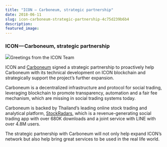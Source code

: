 ```yaml
---
title: "ICON — Carboneum, strategic partnership"
date: 2018-06-11
slug: icon-carboneum-strategic-partnership-4c75d239b6b4
description:
featured_image:
---
```


### ICON — Carboneum, strategic partnership

![](https://cdn-images-1.medium.com/max/800/0*2G3-DNunBrqBHOOf)Greetings from the ICON Team

ICON and [Carboneum](https://www.carboneum.io/) signed a strategic partnership to proactively help Carboneum with its technical development on ICON blockchain and strategically support the project’s further expansion.

Carboneum is a decentralized infrastructure and protocol for social trading, leveraging blockchain to promote transparency, automation and a fair fee mechanism, which are missing in social trading systems today.

Carboneum is backed by Thailand’s leading online stock trading and analytical platform, [StockRadars](https://stockradars.co/info/), which is a revenue-generating social trading app with over 680K downloads and a joint service with LINE with over 4.8M users.

The strategic partnership with Carboneum will not only help expand ICON’s network but also help bring great services to be used in the real life world.


